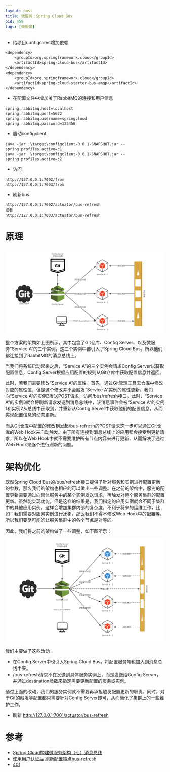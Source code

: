 ```yaml
---
layout: post
title: 微服务：Spring Cloud Bus
pid: 459
tags: [微服务]
---
```


+ 给项目configclient增加依赖

```pom
<dependency>
	<groupId>org.springframework.cloud</groupId>
	<artifactId>spring-cloud-bus</artifactId>
</dependency>
<dependency>
	<groupId>org.springframework.cloud</groupId>
	<artifactId>spring-cloud-starter-bus-amqp</artifactId>
</dependency>
```

+ 在配置文件中增加关于RabbitMQ的连接和用户信息
```config
spring.rabbitmq.host=localhost
spring.rabbitmq.port=5672
spring.rabbitmq.username=springcloud
spring.rabbitmq.password=123456
```

+ 启动configclient

```
java -jar .\target\configclient-0.0.1-SNAPSHOT.jar --spring.profiles.active=c1
java -jar .\target\configclient-0.0.1-SNAPSHOT.jar --spring.profiles.active=c2
```

+ 访问 

```
http://127.0.0.1:7002/from
http://127.0.0.1:7003/from
```

+ 刷新bus

```
http://127.0.0.1:7002/actuator/bus-refresh
或者
http://127.0.0.1:7003/actuator/bus-refresh
```

# 原理

![](/uploads/2019/08/17-01.png)

整个方案的架构如上图所示，其中包含了Git仓库、Config Server、以及微服务“Service A”的三个实例，这三个实例中都引入了Spring Cloud Bus，所以他们都连接到了RabbitMQ的消息总线上。

当我们将系统启动起来之后，“Service A”的三个实例会请求Config Server以获取配置信息，Config Server根据应用配置的规则从Git仓库中获取配置信息并返回。

此时，若我们需要修改“Service A”的属性。首先，通过Git管理工具去仓库中修改对应的属性值，但是这个修改并不会触发“Service A”实例的属性更新。我们向“Service A”的实例3发送POST请求，访问/bus/refresh接口。此时，“Service A”的实例3就会将刷新请求发送到消息总线中，该消息事件会被“Service A”的实例1和实例2从总线中获取到，并重新从Config Server中获取他们的配置信息，从而实现配置信息的动态更新。

而从Git仓库中配置的修改到发起/bus-refresh的POST请求这一步可以通过Git仓库的Web Hook来自动触发。由于所有连接到消息总线上的应用都会接受到更新请求，所以在Web Hook中就不需要维护所有节点内容来进行更新，从而解决了通过Web Hook来逐个进行刷新的问题。

# 架构优化

既然Spring Cloud Bus的/bus/refresh接口提供了针对服务和实例进行配置更新的参数，那么我们的架构也相应的可以做出一些调整。在之前的架构中，服务的配置更新需要通过向具体服务中的某个实例发送请求，再触发对整个服务集群的配置更新。虽然能实现功能，但是这样的结果是，我们指定的应用实例就会不同于集群中的其他应用实例，这样会增加集群内部的复杂度，不利于将来的运维工作，比如：我们需要对服务实例进行迁移，那么我们不得不修改Web Hook中的配置等。所以我们要尽可能的让服务集群中的各个节点是对等的。

因此，我们将之前的架构做了一些调整，如下图所示：

![](/uploads/2019/08/17-02.png)

我们主要做了这些改动：

+ 在Config Server中也引入Spring Cloud Bus，将配置服务端也加入到消息总线中来。
+ /bus-refresh请求不在发送到具体服务实例上，而是发送给Config Server，并通过destination参数来指定需要更新配置的服务或实例。

通过上面的改动，我们的服务实例就不需要再承担触发配置更新的职责。同时，对于Git的触发等配置都只需要针对Config Server即可，从而简化了集群上的一些维护工作。

+ 刷新 http://127.0.0.1:7001/actuator/bus-refresh

# 参考

+ [Spring Cloud构建微服务架构（七）消息总线](https://www.cnblogs.com/duanxz/p/6678545.html)
+ [使用用户认证后 刷新配置端点bus-refresh](https://www.oschina.net/question/3877992_2281549?sort=time)
+ [401](https://www.twblogs.net/a/5b8160802b71772165ac5168/zh-cn)